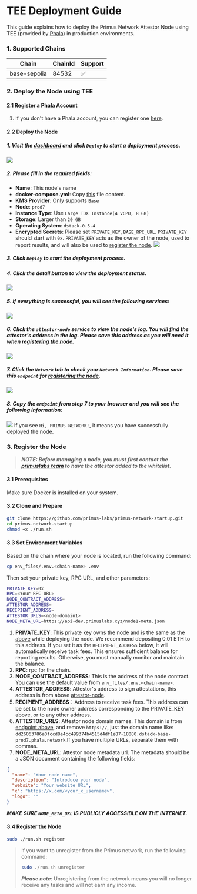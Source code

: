 # TEE Deployment Guide

This guide explains how to deploy the Primus Network Attestor Node using TEE (provided by [Phala](https://cloud.phala.network/dashboard)) in production environments.

### 1. Supported Chains

| Chain             | ChainId | Support | 
|-------------------|---------|---------|
| base-sepolia      | 84532   | ✅       |

### 2. Deploy the Node using TEE
#### 2.1 Register a Phala Account

1. If you don't have a Phala account, you can register one [here](https://cloud.phala.network/register).

#### 2.2 Deploy the Node

##### 1. Visit the [dashboard](https://cloud.phala.network/dashboard) and click `Deploy` to start a deployment process.
![](images/deploy1.png)
##### 2. Please fill in the required fields:
- **Name**: This node's name
- **docker-compose.yml**: Copy [this](https://github.com/primus-labs/primus-network-startup/blob/main/docker-compose.yaml) file content.
- **KMS Provider**: Only supports `Base`
- **Node**: `prod7`
- **Instance Type**: Use `Large TDX Instance(4 vCPU, 8 GB)`
- **Storage**: Larger than `20 GB`
- **Operating System**: `dstack-0.5.4`
- **Encrypted Secrets**: Please set `PRIVATE_KEY`, `BASE_RPC_URL`. `PRIVATE_KEY` should start with `0x`. `PRIVATE_KEY` acts as the owner of the node, used to report results, and will also be used to [register the node](#3-register-the-node).
  ![](images/deploy-parameters.png)

##### 3. Click `Deploy` to start the deployment process.
##### 4. Click the detail button to view the deployment status.
![](images/click_detail.png)
##### 5. If everything is successful, you will see the following services:
![](images/start_success.png)

##### 6. Click the `attestor-node` service to view the node's log. You will find the attestor's address in the log. ***Please save this address as you will need it when [registering the node](#3-register-the-node)***.
![](images/attestor_address.png)

##### 7. Click the `Network` tab to check your `Network Information`. ***Please save this `endpoint`  for [registering the node](#3-register-the-node)***.
![](images/endpoint.png)

##### 8. Copy the `endpoint` from step 7 to your browser and you will see the following information:
![](images/endpoint-success.png)
If you see `Hi, PRIMUS NETWORK!`, it means you have successfully deployed the node.

### 3. Register the Node
> ***NOTE: Before managing a node, you must first contact the [primuslabs team](https://discord.gg/YxJftNRxhh) to have the attestor added to the whitelist.***

#### 3.1 Prerequisites

Make sure Docker is installed on your system.

#### 3.2 Clone and Prepare

```bash
git clone https://github.com/primus-labs/primus-network-startup.git
cd primus-network-startup
chmod +x ./run.sh
```

#### 3.3 Set Environment Variables

Based on the chain where your node is located, run the following command:

```bash
cp env_files/.env.<chain-name> .env
```

Then set your private key, RPC URL, and other parameters:

```bash
PRIVATE_KEY=0x
RPC=<Your RPC URL>
NODE_CONTRACT_ADDRESS=
ATTESTOR_ADDRESS=
RECIPIENT_ADDRESS=
ATTESTOR_URLS=<node-domain1>
NODE_META_URL=https://api-dev.primuslabs.xyz/node1-meta.json
```
1. **PRIVATE_KEY**: This private key owns the node and is the same as the [above](#2-please-fill-in-the-required-fields) while deploying the node. We recommend depositing 0.01 ETH to this address. If you set it as the `RECIPIENT_ADDRESS` below, it will automatically receive task fees. This ensures sufficient balance for reporting results. Otherwise, you must manually monitor and maintain the balance.
2. **RPC**: rpc for the chain.
3. **NODE_CONTRACT_ADDRESS**:  This is the address of the node contract. You can use the default value from `env_files/.env.<chain-name>`.
4. **ATTESTOR_ADDRESS**: Attestor's address to sign attestations, this address is from above [attestor-node](#6-click-the-attestor-node-service-to-view-the-nodes-log-you-will-find-the-attestors-address-in-the-log-please-save-this-address-as-you-will-need-it-when-registering-the-node).
5. **RECIPIENT_ADDRESS**：Address to receive task fees. This address can be set to the node owner address corresponding to the PRIVATE_KEY above, or to any other address.
6. **ATTESTOR_URLS**: Attestor node domain names.  This domain is from [endpoint above](#7-click-the-network-tab-to-check-your-network-information-please-save-this-endpoint--for-registering-the-node), and remove `https://`, just the domain name like: `dd26063786a0fccd8e4cc499374b4515d4df1e87-18080.dstack-base-prod7.phala.network`.If you have multiple URLs, separate them with commas.
7. **NODE_META_URL**: Attestor node metadata url. The metadata should be a JSON document containing the following fields:
```json
{
  "name": "Your node name",
  "description": "Introduce your node",
  "website": "Your website URL",
  "x": "https://x.com/<your_x_username>",
  "logo": ""
}
```
***MAKE SURE `NODE_META_URL` IS PUBLICLY ACCESSIBLE ON THE INTERNET.***

#### 3.4 Register the Node

```bash
sudo ./run.sh register
```


> If you want to unregister from the Primus network, run the following command:
>```bash
>sudo ./run.sh unregister
>```
> ***Please note***: Unregistering from the network means you will no longer receive any tasks and will not earn any income.

